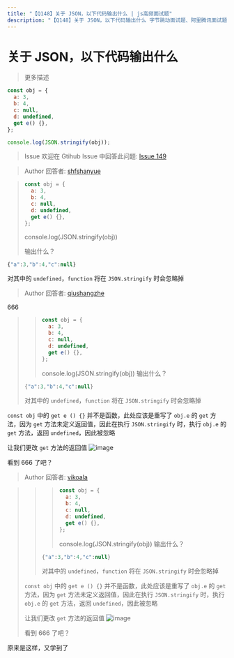 ```yaml
---
title: "【Q148】关于 JSON，以下代码输出什么 | js高频面试题"
description: "【Q148】关于 JSON，以下代码输出什么 字节跳动面试题、阿里腾讯面试题、美团小米面试题。"
---
```


# 关于 JSON，以下代码输出什么

> 更多描述

```js
const obj = {
  a: 3,
  b: 4,
  c: null,
  d: undefined,
  get e() {},
};

console.log(JSON.stringify(obj));
```

> Issue
> 欢迎在 Gtihub Issue 中回答此问题: [Issue 149](https://github.com/shfshanyue/Daily-Question/issues/149)

> Author
> 回答者: [shfshanyue](https://github.com/shfshanyue)

> ```js
> const obj = {
>   a: 3,
>   b: 4,
>   c: null,
>   d: undefined,
>   get e() {},
> };
> ```
>
> console.log(JSON.stringify(obj))
>
> 输出什么？

```js
{"a":3,"b":4,"c":null}
```

对其中的 `undefined`，`function` 将在 `JSON.stringify` 时会忽略掉

> Author
> 回答者: [qiushangzhe](https://github.com/qiushangzhe)

666

> > ```js
> > const obj = {
> >   a: 3,
> >   b: 4,
> >   c: null,
> >   d: undefined,
> >   get e() {},
> > };
> > ```
> >
> > console.log(JSON.stringify(obj))
> > 输出什么？
>
> ```js
> {"a":3,"b":4,"c":null}
> ```
>
> 对其中的 `undefined`，`function` 将在 `JSON.stringify` 时会忽略掉

`const obj` 中的 `get e () {}` 并不是函数，此处应该是重写了 `obj.e` 的 `get` 方法，因为 `get` 方法未定义返回值，因此在执行 `JSON.stringify` 时，执行 `obj.e` 的 `get` 方法，返回 `undefined`，因此被忽略

让我们更改 `get` 方法的返回值
![image](https://user-images.githubusercontent.com/57755075/89437679-76f57080-d77a-11ea-9208-2e80d6505d68.png)

看到 666 了吧？

> Author
> 回答者: [vikoala](https://github.com/vikoala)

> > > ```js
> > > const obj = {
> > >   a: 3,
> > >   b: 4,
> > >   c: null,
> > >   d: undefined,
> > >   get e() {},
> > > };
> > > ```
> > >
> > > console.log(JSON.stringify(obj))
> > > 输出什么？
> >
> > ```js
> > {"a":3,"b":4,"c":null}
> > ```
> >
> > 对其中的 `undefined`，`function` 将在 `JSON.stringify` 时会忽略掉
>
> `const obj` 中的 `get e () {}` 并不是函数，此处应该是重写了 `obj.e` 的 `get` 方法，因为 `get` 方法未定义返回值，因此在执行 `JSON.stringify` 时，执行 `obj.e` 的 `get` 方法，返回 `undefined`，因此被忽略
>
> 让我们更改 `get` 方法的返回值 ![image](https://user-images.githubusercontent.com/57755075/89437679-76f57080-d77a-11ea-9208-2e80d6505d68.png)
>
> 看到 666 了吧？

原来是这样，又学到了
